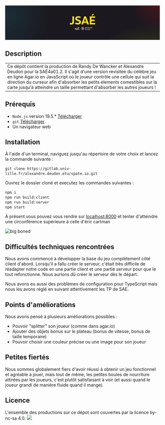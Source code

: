 ![header jsae](/assets/header-moodle-jsae.jpg)
<!-- <h1>spate.io</h1> -->


## Description

<table>
        <tr>
          <td>Ce dépôt contient la production de Randy De Wancker et Alexandre Deudon pour la SAÉ4a01.2. Il s'agit d'une version revisitée du célèbre jeu en ligne Agar.io en JavaScript où le joueur contrôle une cellule qui suit la direction du curseur afin d'absorber les petits elements comestibles sur la carte jusqu'à atteindre un taille permettant d'absorber les autres joueurs !</td>
        </tr>
</table>

## Prérequis

+ <code>Node.js</code> version 19.5.* [Télécharger](https://nodejs.org/en/download)
+ <code>git</code> [Télécharger](https://git-scm.com/downloads)
+ Un navigateur web

## Installation

À l'aide d'un terminal, naviguez jusqu'au répertoire de votre choix et lancez la commande suivante :

```shell
git clone https://gitlab.univ-lille.fr/alexandre.deudon.etu/spate.io.git
```

Ouvrez le dossier cloné et executez les commandes suivantes :

```shell
npm i
npm run build:client
npm run build:server
npm start
```
À présent vous pouvez vous rendre sur [localhost:8000](localhost:8000) et tenter d'atteindre une circonférence supérieure à celle d'éric cartman  

![big boned](https://media.giphy.com/media/Oqy8rcWoCx64o/giphy.gif)

## Difficultés techniques rencontrées

Nous avons commencé à développer la base du jeu complètement côté client d'abord.
Lorsqu'il a fallu créer le serveur, c'était très difficile de réadapter notre code en une partie client et une partie serveur pour que le tout refonctionne.
Nous aurions dû créer le serveur dès le départ.

Nous avons eu aussi des problèmes de configuration pour TypeScript mais nous les avons réglé en suivant attentivement les TP de SAE.

## Points d'améliorations

Nous avons pensé à plusieurs améliorations possibles :
- Pouvoir "splitter" son joueur (comme dans agar.io)
- Ajouter des objets bonus sur le plateau (bonus de vitesse, bonus de taille temporaire)
- Pouvoir choisir une couleur précise ou une image pour son joueur

## Petites fiertés

Nous sommes globalement fiers d'avoir réussi à obtenir un jeu fonctionnel et agréable à jouer, mais tout de même, les petites boules de nourriture attirées par les joueurs, c'est plutôt satisfaisant
à voir (et aussi quand le joueur grandi de manière fluide quand il mange).

## Licence
L'ensemble des productions sur ce dépot sont couvertes par la licence by-nc-sa 4.0.
[<img src="https://licensebuttons.net/l/by-nc-sa/3.0/88x31.png">](https://creativecommons.org/licenses/by-nc-sa/4.0/ "License")
